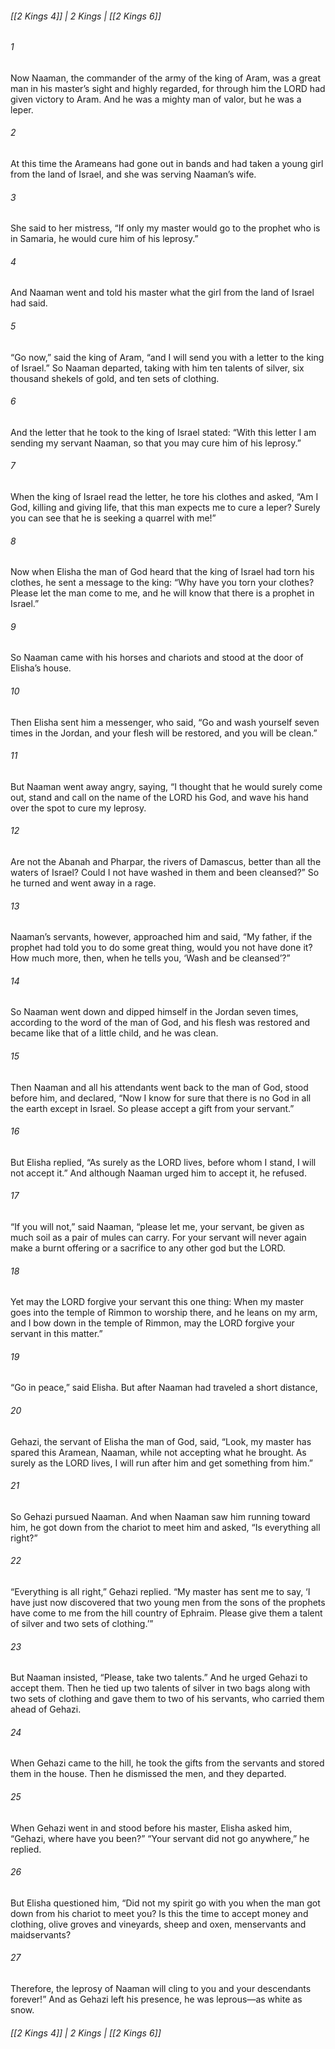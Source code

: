 ###### [[2 Kings 4]] | 2 Kings | [[2 Kings 6]]

###### 1
Now Naaman, the commander of the army of the king of Aram, was a great man in his master’s sight and highly regarded, for through him the LORD had given victory to Aram. And he was a mighty man of valor, but he was a leper.
###### 2
At this time the Arameans had gone out in bands and had taken a young girl from the land of Israel, and she was serving Naaman’s wife.
###### 3
She said to her mistress, “If only my master would go to the prophet who is in Samaria, he would cure him of his leprosy.”
###### 4
And Naaman went and told his master what the girl from the land of Israel had said.
###### 5
“Go now,” said the king of Aram, “and I will send you with a letter to the king of Israel.” So Naaman departed, taking with him ten talents of silver, six thousand shekels of gold, and ten sets of clothing.
###### 6
And the letter that he took to the king of Israel stated: “With this letter I am sending my servant Naaman, so that you may cure him of his leprosy.”
###### 7
When the king of Israel read the letter, he tore his clothes and asked, “Am I God, killing and giving life, that this man expects me to cure a leper? Surely you can see that he is seeking a quarrel with me!”
###### 8
Now when Elisha the man of God heard that the king of Israel had torn his clothes, he sent a message to the king: “Why have you torn your clothes? Please let the man come to me, and he will know that there is a prophet in Israel.”
###### 9
So Naaman came with his horses and chariots and stood at the door of Elisha’s house.
###### 10
Then Elisha sent him a messenger, who said, “Go and wash yourself seven times in the Jordan, and your flesh will be restored, and you will be clean.”
###### 11
But Naaman went away angry, saying, “I thought that he would surely come out, stand and call on the name of the LORD his God, and wave his hand over the spot to cure my leprosy.
###### 12
Are not the Abanah and Pharpar, the rivers of Damascus, better than all the waters of Israel? Could I not have washed in them and been cleansed?” So he turned and went away in a rage.
###### 13
Naaman’s servants, however, approached him and said, “My father, if the prophet had told you to do some great thing, would you not have done it? How much more, then, when he tells you, ‘Wash and be cleansed’?”
###### 14
So Naaman went down and dipped himself in the Jordan seven times, according to the word of the man of God, and his flesh was restored and became like that of a little child, and he was clean.
###### 15
Then Naaman and all his attendants went back to the man of God, stood before him, and declared, “Now I know for sure that there is no God in all the earth except in Israel. So please accept a gift from your servant.”
###### 16
But Elisha replied, “As surely as the LORD lives, before whom I stand, I will not accept it.” And although Naaman urged him to accept it, he refused.
###### 17
“If you will not,” said Naaman, “please let me, your servant, be given as much soil as a pair of mules can carry. For your servant will never again make a burnt offering or a sacrifice to any other god but the LORD.
###### 18
Yet may the LORD forgive your servant this one thing: When my master goes into the temple of Rimmon to worship there, and he leans on my arm, and I bow down in the temple of Rimmon, may the LORD forgive your servant in this matter.”
###### 19
“Go in peace,” said Elisha. But after Naaman had traveled a short distance,
###### 20
Gehazi, the servant of Elisha the man of God, said, “Look, my master has spared this Aramean, Naaman, while not accepting what he brought. As surely as the LORD lives, I will run after him and get something from him.”
###### 21
So Gehazi pursued Naaman. And when Naaman saw him running toward him, he got down from the chariot to meet him and asked, “Is everything all right?”
###### 22
“Everything is all right,” Gehazi replied. “My master has sent me to say, ‘I have just now discovered that two young men from the sons of the prophets have come to me from the hill country of Ephraim. Please give them a talent of silver and two sets of clothing.’”
###### 23
But Naaman insisted, “Please, take two talents.” And he urged Gehazi to accept them. Then he tied up two talents of silver in two bags along with two sets of clothing and gave them to two of his servants, who carried them ahead of Gehazi.
###### 24
When Gehazi came to the hill, he took the gifts from the servants and stored them in the house. Then he dismissed the men, and they departed.
###### 25
When Gehazi went in and stood before his master, Elisha asked him, “Gehazi, where have you been?” “Your servant did not go anywhere,” he replied.
###### 26
But Elisha questioned him, “Did not my spirit go with you when the man got down from his chariot to meet you? Is this the time to accept money and clothing, olive groves and vineyards, sheep and oxen, menservants and maidservants?
###### 27
Therefore, the leprosy of Naaman will cling to you and your descendants forever!” And as Gehazi left his presence, he was leprous—as white as snow.

###### [[2 Kings 4]] | 2 Kings | [[2 Kings 6]]
